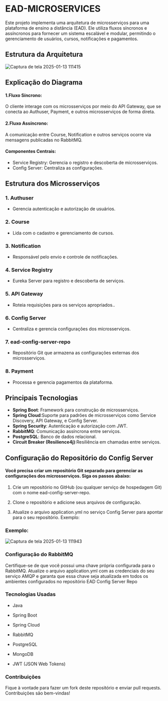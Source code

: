 
# EAD-MICROSERVICES

Este projeto implementa uma arquitetura de microsserviços para uma plataforma de ensino a distância (EAD). Ele utiliza fluxos síncronos e assíncronos para fornecer um sistema escalável e modular, permitindo o gerenciamento de usuários, cursos, notificações e pagamentos.


## Estrutura da Arquitetura
![Captura de tela 2025-01-13 111415](https://github.com/user-attachments/assets/c5294d0a-ddef-493e-9611-2cff4f99a7e6)

## Explicação do Diagrama

#### 1.Fluxo Síncrono:
O cliente interage com os microsserviços por meio do API Gateway, que se conecta ao Authuser, Payment, e outros microsserviços de forma direta.

#### 2.Fluxo Assíncrono:
A comunicação entre Course, Notification e outros serviços ocorre via mensagens publicadas no RabbitMQ.

#### Componentes Centrais:

- Service Registry: Gerencia o registro e descoberta de microsserviços.
- Config Server: Centraliza as configurações.


## Estrutura dos Microsserviços

### 1. Authuser
- Gerencia autenticação e autorização de usuários.

### 2. Course
- Lida com o cadastro e gerenciamento de cursos.

### 3. Notification
- Responsável pelo envio e controle de notificações.

### 4. Service Registry
- Eureka Server para registro e descoberta de serviços.

### 5. API Gateway
- Roteia requisições para os serviços apropriados..

### 6. Config Server
- Centraliza e gerencia configurações dos microsserviços.

### 7. ead-config-server-repo
- Repositório Git que armazena as configurações externas dos microsserviços.

### 8. Payment
- Processa e gerencia pagamentos da plataforma.
  
## Principais Tecnologias

- **Spring Boot**: Framework para construção de microsserviços.
- **Spring Cloud**:Suporte para padrões de microsserviços como Service Discovery, API Gateway, e Config Server.
- **Spring Security**: Autenticação e autorização com JWT.
- **RabbitMQ**: Comunicação assíncrona entre serviços.
- **PostgreSQL**: Banco de dados relacional.
- **Circuit Breaker (Resilience4j)**:Resiliência em chamadas entre serviços.

## Configuração do Repositório do Config Server

#### Você precisa criar um repositório Git separado para gerenciar as configurações dos microsserviços. Siga os passos abaixo:

1. Crie um repositório no GitHub (ou qualquer serviço de hospedagem Git) com o nome ead-config-server-repo.

2. Clone o repositório e adicione seus arquivos de configuração.

3. Atualize o arquivo application.yml no serviço Config Server para apontar para o seu repositório. Exemplo:

### Exemplo:

![Captura de tela 2025-01-13 111943](https://github.com/user-attachments/assets/bc9e035d-1c69-459a-8b78-d4cbf65ffbea)

### Configuração do RabbitMQ
Certifique-se de que você possui uma chave própria configurada para o RabbitMQ. Atualize o arquivo application.yml com as credenciais do seu serviço AMQP e garanta que essa chave seja atualizada em todos os ambientes configurados no repositório EAD Config Server Repo





### Tecnologias Usadas

- Java

- Spring Boot

- Spring Cloud

- RabbitMQ

- PostgreSQL

- MongoDB

- JWT (JSON Web Tokens)

###  Contribuições
Fique à vontade para fazer um fork deste repositório e enviar pull requests. Contribuições são bem-vindas!
